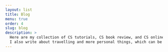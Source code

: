 ```yaml
---
layout: list
title: Blog
menu: true
order: 4
slug: blog
description: >
  Here are my collection of CS tutorials, CS book review, and CS online course review.
  I also write about travelling and more personal things, which can be found <a href="https://hoxuanvinh.wordpress.com/">here</a>.
---
```


